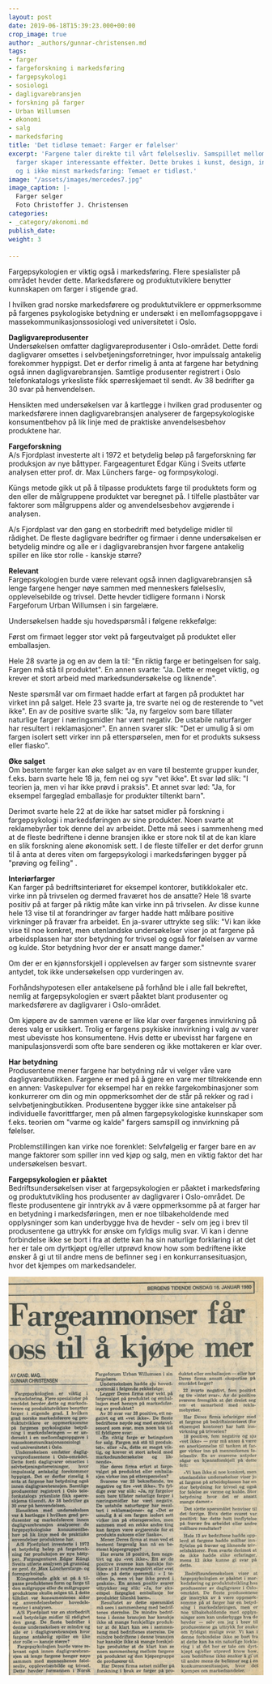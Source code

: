 ```yaml
---
layout: post
date: 2019-06-18T15:39:23.000+00:00
crop_image: true
author: _authors/gunnar-christensen.md
tags:
- farger
- fargeforskning i markedsføring
- fargepsykologi
- sosiologi
- dagligvarebransjen
- forskning på farger
- Urban Willumsen
- økonomi
- salg
- markedsføring
title: 'Det tidløse temaet: Farger er følelser'
excerpt: 'Fargene taler direkte til vårt følelsesliv. Samspillet mellom kalde og varme
  farger skaper interessante effekter. Dette brukes i kunst, design, interiør og eksteriør
  og i ikke minst markedsføring: Temaet er tidløst.'
image: "/assets/images/mercedes7.jpg"
image_caption: |-
  Farger selger
  Foto Christoffer J. Christensen
categories:
- _category/økonomi.md
publish_date: 
weight: 3

---
```

Fargepsykologien er viktig også i markedsføring. Flere spesialister på området hevder dette. Markedsførere og produktutviklere benytter kunnskapen om farger i stigende grad.

I hvilken grad norske markedsførere og produktutviklere er oppmerksomme på fargenes psykologiske betydning er undersøkt i en mellomfagsoppgave i massekommunikasjonssosiologi ved universitetet i Oslo.

**Dagligvareprodusenter**  
Undersøkelsen omfatter dagligvareprodusenter i Oslo-området. Dette fordi dagligvarer omsettes i selvbetjeningsforretninger, hvor impulssalg antakelig forekommer hyppigst. Det er derfor rimelig å anta at fargene har betydning også innen dagligvarebransjen. Samtlige produsenter registrert i Oslo telefonkatalogs yrkesliste fikk spørreskjemaet til sendt. Av 38 bedrifter ga 30 svar på henvendelsen.

Hensikten med undersøkelsen var å kartlegge i hvilken grad produsenter og markedsførere innen dagligvarebransjen analyserer de fargepsykologiske konsumentbehov på lik linje med de praktiske anvendelsesbehov produktene har.

**Fargeforskning**  
A/s Fjordplast investerte alt i 1972 et betydelig beløp på fargeforskning før produksjon av nye båttyper. Fargeagenturet Edgar Küng i Sveits utførte analysen etter prof. dr. Max Lünchers farge- og formpsykologi.

Küngs metode gikk ut på å tilpasse produktets farge til produktets form og den eller de målgruppene produktet var beregnet på. I tilfelle plastbåter var faktorer som målgruppens alder og anvendelsesbehov avgjørende i analysen.

A/s Fjordplast var den gang en storbedrift med betydelige midler til rådighet. De fleste dagligvare bedrifter og firmaer i denne undersøkelsen er betydelig mindre og alle er i dagligvarebransjen hvor fargene antakelig spiller en like stor rolle - kanskje større?

**Relevant**  
Fargepsykologien burde være relevant også innen dagligvarebransjen så lenge fargene henger nøye sammen med menneskers følelsesliv, opplevelsebilde og trivsel. Dette hevder tidligere formann i Norsk Fargeforum Urban Willumsen i sin fargelære.

Undersøkelsen hadde sju hovedspørsmål i følgene rekkefølge:

Først om firmaet legger stor vekt på fargeutvalget på produktet eller emballasjen.

Hele 28 svarte ja og en av dem la til: "En riktig farge er betingelsen for salg. Fargen må stå til produktet". En annen svarte: "Ja. Dette er meget viktig, og krever et stort arbeid med markedsundersøkelse og liknende".

Neste spørsmål var om firmaet hadde erfart at fargen på produktet har virket inn på salget. Hele 23 svarte ja, tre svarte nei og de resterende to "vet ikke". En av de positive svarte slik: "Ja, ny fargelov som bare tillater naturlige farger i næringsmidler har vært negativ. De ustabile naturfarger har resultert i reklamasjoner". En annen svarer slik: "Det er umulig å si om fargen isolert sett virker inn på etterspørselen, men for et produkts suksess eller fiasko".

**Øke salget**  
Om bestemte farger kan øke salget av en vare til bestemte grupper kunder, f.eks. barn svarte hele 18 ja, fem nei og syv "vet ikke". Et svar lød slik: "I teorien ja, men vi har ikke prøvd i praksis". Et annet svar lød: "Ja, for eksempel fargeglad emballasje for produkter tiltenkt barn".

Derimot svarte hele 22 at de ikke har satset midler på forskning i fargepsykologi i markedsføringen av sine produkter. Noen svarte at reklamebyråer tok denne del av arbeidet. Dette må sees i sammenheng med at de fleste bedriftene i denne bransjen ikke er store nok til at de kan klare en slik forskning alene økonomisk sett. I de fleste tilfeller er det derfor grunn til å anta at deres viten om fargepsykologi i markedsføringen bygger på "prøving og feiling" .

**Interiørfarger**  
Kan farger på bedriftsinteriøret for eksempel kontorer, butikklokaler etc. virke inn på trivselen og dermed fraværet hos de ansatte? Hele 18 svarte positiv på at farger på riktig måte kan virke inn på trivselen. Av disse kunne hele 13 vise til at forandringer av farger hadde hatt målbare positive virkninger på fravær fra arbeidet. En ja-svarer uttrykte seg slik: "Vi kan ikke vise til noe konkret, men utenlandske undersøkelser viser jo at fargene på arbeidsplassen har stor betydning for trivsel og også for følelsen av varme og kulde. Stor betydning hvor der er ansatt mange damer."

Om der er en kjønnsforskjell i opplevelsen av farger som sistnevnte svarer antydet, tok ikke undersøkelsen opp vurderingen av.

Forhåndshypotesen eller antakelsene på forhånd ble i alle fall bekreftet, nemlig at fargepsykologien er svært påaktet blant produsenter og markedsførere av dagligvarer i Oslo-området.

Om kjøpere av de sammen varene er like klar over fargenes innvirkning på deres valg er usikkert. Trolig er fargens psykiske innvirkning i valg av varer mest ubevisste hos konsumentene. Hvis dette er ubevisst har fargene en manipulasjonsverdi som ofte bare senderen og ikke mottakeren er klar over.

**Har betydning**  
Produsentene mener fargene har betydning når vi velger våre vare dagligvarebutikken. Fargene er med på å gjøre en vare mer tiltrekkende enn en annen: Vaskepulver for eksempel har en rekke fargekombinasjoner som konkurrerer om din og min oppmerksomhet der de står på rekker og rad i selvbetjeningbutikken. Produsentene bygger ikke sine antakelser på individuelle favorittfarger, men på almen fargepsykologiske kunnskaper som f.eks. teorien om "varme og kalde" fargers samspill og innvirkning på følelser.

Problemstillingen kan virke noe forenklet: Selvfølgelig er farger bare en av mange faktorer som spiller inn ved kjøp og salg, men en viktig faktor det har undersøkelsen besvart.

**Fargepsykologien er påaktet**  
Bedriftsundersøkelsen viser at fargepsykologien er påaktet i markedsføring og produktutvikling hos produsenter av dagligvarer i Oslo-området. De fleste produsentene gir inntrykk av å være oppmerksomme på at farger har en betydning i markedsføringen, men er noe tilbakeholdende med opplysninger som kan underbygge hva de hevder - selv om jeg i brev til produsentene ga uttrykk for ønske om fyldigs mulig svar. Vi kan i denne forbindelse ikke se bort i fra at dette kan ha sin naturlige forklaring i at det her er tale om dyrtkjøpt og/eller utprøvd know how som bedriftene ikke ønsker å gi ut til andre mens de befinner seg i en konkurransesituasjon, hvor det kjempes om markedsandeler.

![](/assets/images/farge.jpg)